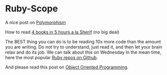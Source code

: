 # Ruby-Scope

A nice post on [Polymorphism](https://robots.thoughtbot.com/back-to-basics-polymorphism-and-ruby)

How to read [4 books in 5 hours a la Sherif](https://gist.github.com/amgando/9233425e956ac060c513) (no big deal)

The BEST thing you can do is to be reading 10x more code than the amount you are writing. Do not try to understand, just read it, and then let your brain relax and do its job. We can talk about this on Wednesday
In the mean time, here the most popular [Ruby repos on Github](https://github.com/trending/ruby).

And please read this post on [Object Oriented Programming](http://zetcode.com/lang/rubytutorial/oop/).
